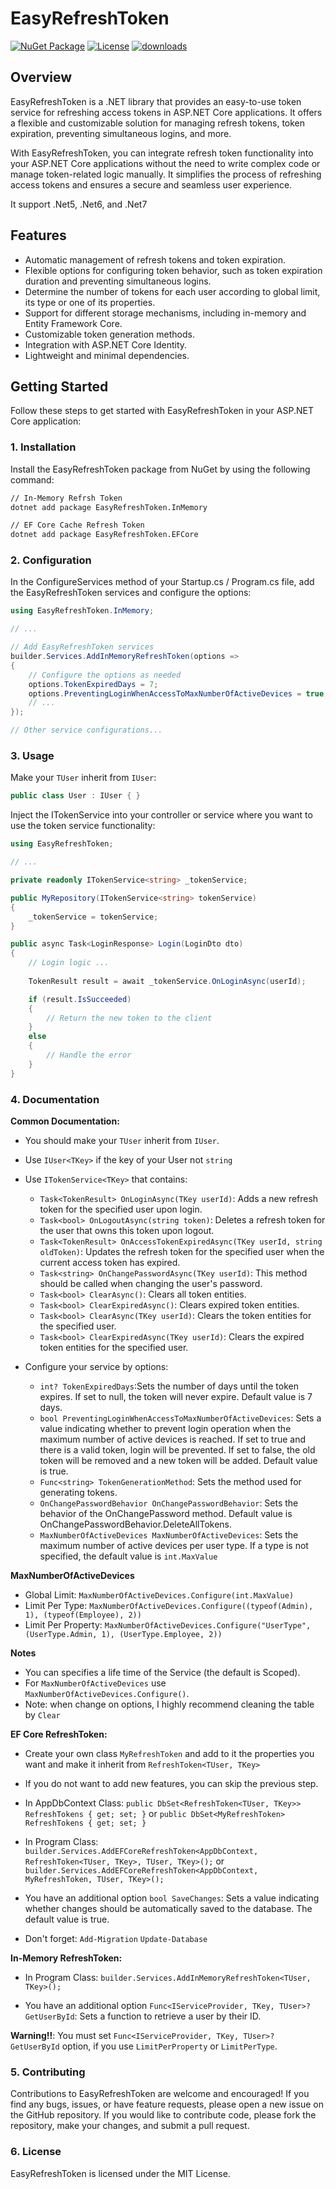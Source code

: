 # EasyRefreshToken

[![NuGet Package](https://img.shields.io/nuget/v/EasyRefreshToken.svg)](https://www.nuget.org/packages/EasyRefreshToken)
[![License](https://img.shields.io/github/license/OsamaAlRashed/EasyRefreshToken.svg)](https://github.com/OsamaAlRashed/EasyRefreshToken/blob/main/LICENSE)
[![downloads](https://img.shields.io/nuget/dt/EasyRefreshToken)](https://www.nuget.org/packages/EasyRefreshToken)

## Overview

EasyRefreshToken is a .NET library that provides an easy-to-use token service for refreshing access tokens in ASP.NET Core applications.
It offers a flexible and customizable solution for managing refresh tokens, token expiration, preventing simultaneous logins, and more.

With EasyRefreshToken, you can integrate refresh token functionality into your ASP.NET Core applications without the need to write complex code or manage token-related logic manually. It simplifies the process of refreshing access tokens and ensures a secure and seamless user experience.

It support .Net5, .Net6, and .Net7
## Features

- Automatic management of refresh tokens and token expiration.
- Flexible options for configuring token behavior, such as token expiration duration and preventing simultaneous logins.
- Determine the number of tokens for each user according to global limit, its type or one of its properties.
- Support for different storage mechanisms, including in-memory and Entity Framework Core.
- Customizable token generation methods.
- Integration with ASP.NET Core Identity.
- Lightweight and minimal dependencies.

## Getting Started

Follow these steps to get started with EasyRefreshToken in your ASP.NET Core application:

### 1. Installation

Install the EasyRefreshToken package from NuGet by using the following command:

```sh
// In-Memory Refrsh Token 
dotnet add package EasyRefreshToken.InMemory

// EF Core Cache Refresh Token
dotnet add package EasyRefreshToken.EFCore
```

### 2. Configuration

In the ConfigureServices method of your Startup.cs / Program.cs file, add the EasyRefreshToken services and configure the options:


```cs
using EasyRefreshToken.InMemory;

// ...

// Add EasyRefreshToken services
builder.Services.AddInMemoryRefreshToken(options =>
{
    // Configure the options as needed
    options.TokenExpiredDays = 7;
    options.PreventingLoginWhenAccessToMaxNumberOfActiveDevices = true;
    // ...
});

// Other service configurations...

```

### 3. Usage

Make your `TUser` inherit from `IUser`:

```cs
public class User : IUser { }
```

Inject the ITokenService into your controller or service where you want to use the token service functionality:

```cs
using EasyRefreshToken;

// ...

private readonly ITokenService<string> _tokenService;

public MyRepository(ITokenService<string> tokenService)
{
    _tokenService = tokenService;
}

public async Task<LoginResponse> Login(LoginDto dto)
{
    // Login logic ...
   
    TokenResult result = await _tokenService.OnLoginAsync(userId);

    if (result.IsSucceeded)
    {
        // Return the new token to the client
    }
    else
    {
        // Handle the error
    }
}
```

### 4. Documentation

**Common Documentation:**

- You should make your `TUser` inherit from `IUser`.
- Use `IUser<TKey>` if the key of your User not `string` 

- Use `ITokenService<TKey>` that contains:

  - `Task<TokenResult> OnLoginAsync(TKey userId)`: Adds a new refresh token for the specified user upon login.
  - `Task<bool> OnLogoutAsync(string token)`: Deletes a refresh token for the user that owns this token upon logout.
  - `Task<TokenResult> OnAccessTokenExpiredAsync(TKey userId, string oldToken)`: Updates the refresh token for the specified user when the current access token has expired.
  - `Task<string> OnChangePasswordAsync(TKey userId)`: This method should be called when changing the user's password.
  - `Task<bool> ClearAsync()`: Clears all token entities.
  - `Task<bool> ClearExpiredAsync()`: Clears expired token entities.
  - `Task<bool> ClearAsync(TKey userId)`: Clears the token entities for the specified user.
  - `Task<bool> ClearExpiredAsync(TKey userId)`: Clears the expired token entities for the specified user.

- Configure your service by options:
  - `int? TokenExpiredDays`:Sets the number of days until the token expires. If set to null, the token will never expire. Default value is 7 days.
  - `bool PreventingLoginWhenAccessToMaxNumberOfActiveDevices`: Sets a value indicating whether to prevent login operation when the maximum number of active devices is reached. If set to true and there is a valid token, login will be prevented. If set to false, the old token will be removed and a new token will be added. Default value is true.
  - `Func<string> TokenGenerationMethod`: Sets the method used for generating tokens.
  - `OnChangePasswordBehavior OnChangePasswordBehavior`: Sets the behavior of the OnChangePassword method. Default value is OnChangePasswordBehavior.DeleteAllTokens.
  - `MaxNumberOfActiveDevices MaxNumberOfActiveDevices`: Sets the maximum number of active devices per user type. If a type is not specified, the default value is `int.MaxValue`

**MaxNumberOfActiveDevices**
 - Global Limit: `MaxNumberOfActiveDevices.Configure(int.MaxValue)`
 - Limit Per Type: `MaxNumberOfActiveDevices.Configure((typeof(Admin), 1), (typeof(Employee), 2))`
 - Limit Per Property: `MaxNumberOfActiveDevices.Configure("UserType", (UserType.Admin, 1), (UserType.Employee, 2))`

**Notes**

- You can specifies a life time of the Service (the default is Scoped).
- For `MaxNumberOfActiveDevices` use `MaxNumberOfActiveDevices.Configure()`.
- Note: when change on options, I highly recommend cleaning the table by `Clear`

**EF Core RefreshToken:**
- Create your own class `MyRefreshToken` and add to it the properties you want and make it inherit from `RefreshToken<TUser, TKey>`

- If you do not want to add new features, you can skip the previous step.

- In AppDbContext Class:
   `public DbSet<RefreshToken<TUser, TKey>> RefreshTokens { get; set; }`
or `public DbSet<MyRefreshToken> RefreshTokens { get; set; }`

- In Program Class: 
   `builder.Services.AddEFCoreRefreshToken<AppDbContext, RefreshToken<TUser, TKey>, TUser, TKey>();`
or `builder.Services.AddEFCoreRefreshToken<AppDbContext, MyRefreshToken, TUser, TKey>();`

- You have an additional option `bool SaveChanges`: Sets a value indicating whether changes should be automatically saved to the database. The default value is true.

- Don't forget:
  `Add-Migration`
  `Update-Database`
  
**In-Memory RefreshToken:**

- In Program Class: 
   `builder.Services.AddInMemoryRefreshToken<TUser, TKey>();`
   
- You have an additional option `Func<IServiceProvider, TKey, TUser>? GetUserById`: Sets a function to retrieve a user by their ID.

**Warning!!**: You must set `Func<IServiceProvider, TKey, TUser>? GetUserById` option, if you use `LimitPerProperty` or `LimitPerType`.

### 5. Contributing
Contributions to EasyRefreshToken are welcome and encouraged! If you find any bugs, issues, or have feature requests, please open a new issue on the GitHub repository. If you would like to contribute code, please fork the repository, make your changes, and submit a pull request.

### 6. License
EasyRefreshToken is licensed under the MIT License.
